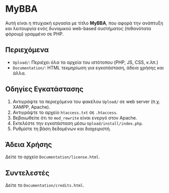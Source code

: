 # MyBBA

Αυτή είναι η πτυχιακή εργασία με τίτλο **MyBBA**, που αφορά την ανάπτυξη και λειτουργία ενός δυναμικού web-based συστήματος (πιθανότατα φόρουμ) γραμμένο σε PHP.

## Περιεχόμενα

- `Upload/`: Περιέχει όλα τα αρχεία του ιστότοπου (PHP, JS, CSS, κ.λπ.)
- `Documentation/`: HTML τεκμηρίωση για εγκατάσταση, άδεια χρήσης και άλλα.
  
## Οδηγίες Εγκατάστασης

1. Αντιγράψτε τα περιεχόμενα του φακέλου `Upload/` σε web server (π.χ. XAMPP, Apache).
2. Αντιγράψτε το αρχείο `htaccess.txt` σε `.htaccess`.
3. Βεβαιωθείτε ότι το `mod_rewrite` είναι ενεργό στον Apache.
4. Εκτελέστε την εγκατάσταση μέσω `Upload/install/index.php`.
5. Ρυθμίστε τη βάση δεδομένων και διαχειριστή.

## Άδεια Χρήσης

Δείτε το αρχείο `Documentation/license.html`.

## Συντελεστές

Δείτε το `Documentation/credits.html`.

